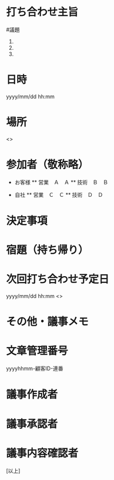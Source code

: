 # 打ち合わせ主旨

#議題

1. 
2.
3. 

# 日時

yyyy/mm/dd hh:mm

# 場所

<<location>>

# 参加者（敬称略）

* お客様
** 営業　Ａ　Ａ
** 技術　Ｂ　Ｂ

* 自社
** 営業　Ｃ　Ｃ
** 技術　Ｄ　Ｄ

# 決定事項

# 宿題（持ち帰り）


# 次回打ち合わせ予定日

yyyy/mm/dd hh:mm <<location>>

# その他・議事メモ


# 文章管理番号

yyyyhhmm-顧客ID-連番

# 議事作成者


# 議事承認者


# 議事内容確認者




[以上]
